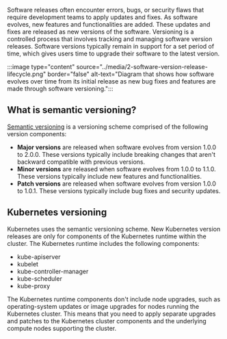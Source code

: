 Software releases often encounter errors, bugs, or security flaws that require development teams to apply updates and fixes. As software evolves, new features and functionalities are added. These updates and fixes are released as new versions of the software. Versioning is a controlled process that involves tracking and managing software version releases. Software versions typically remain in support for a set period of time, which gives users time to upgrade their software to the latest version.

:::image type="content" source="../media/2-software-version-release-lifecycle.png" border="false" alt-text="Diagram that shows how software evolves over time from its initial release as new bug fixes and features are made through software versioning.":::

## What is semantic versioning?

[Semantic versioning](https://semver.org/) is a versioning scheme comprised of the following version components:

* **Major versions** are released when software evolves from version 1.0.0 to 2.0.0. These versions typically include breaking changes that aren't backward compatible with previous versions.
* **Minor versions** are released when software evolves from 1.0.0 to 1.1.0. These versions typically include new features and functionalities.
* **Patch versions** are released when software evolves from version 1.0.0 to 1.0.1. These versions typically include bug fixes and security updates.

## Kubernetes versioning

Kubernetes uses the semantic versioning scheme. New Kubernetes version releases are only for components of the Kubernetes runtime within the cluster. The Kubernetes runtime includes the following components:

* kube-apiserver
* kubelet
* kube-controller-manager
* kube-scheduler
* kube-proxy

The Kubernetes runtime components don't include node upgrades, such as operating-system updates or image upgrades for nodes running the Kubernetes cluster. This means that you need to apply separate upgrades and patches to the Kubernetes cluster components and the underlying compute nodes supporting the cluster.
